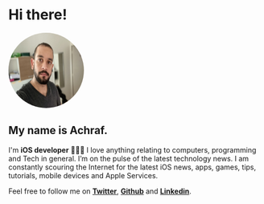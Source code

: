 #  Hi there!

<img src="/me.jpg" width="150" height="150" style="border-radius:50%" />
   
## My name is **Achraf**.

I'm **iOS developer** 👨🏻‍💻
I love anything relating to computers, programming and Tech in general.
I’m on the pulse of the latest technology news.
I am constantly scouring the Internet for the latest iOS news, apps, games, tips, tutorials, mobile devices and Apple Services.

Feel free to follow me on **[Twitter](https://twitter.com/Tr_Achraf)**, **[Github](https://github.com/TrabelsiAchraf)** and **[Linkedin](https://www.linkedin.com/in/achraf-trabelsi-83148156/)**.
